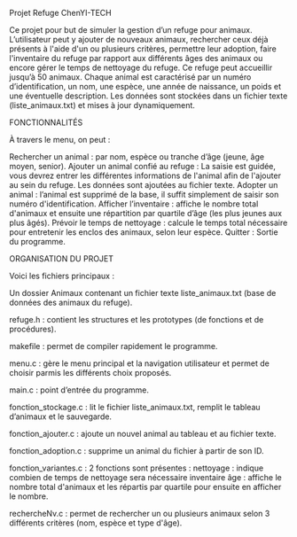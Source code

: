 Projet Refuge ChenYI-TECH

Ce projet pour but de simuler la gestion d’un refuge pour animaux. L’utilisateur peut y ajouter de nouveaux animaux, rechercher ceux déjà présents à l'aide d'un ou plusieurs critères, permettre leur adoption, faire l'inventaire du refuge par rapport aux différents âges des animaux ou encore gérer le temps de nettoyage du refuge.
Ce refuge peut accueillir jusqu’à 50 animaux. Chaque animal est caractérisé par un numéro d’identification, un nom, une espèce, une année de naissance, un poids et une éventuelle description. Les données sont stockées dans un fichier texte (liste_animaux.txt) et mises à jour dynamiquement.

FONCTIONNALITÉS 

À travers le menu, on peut :

Rechercher un animal : par nom, espèce ou tranche d’âge (jeune, âge moyen, senior).
Ajouter un animal confié au refuge : La saisie est guidée, vous devrez entrer les différentes informations de l'animal afin de l'ajouter au sein du refuge. Les données sont ajoutées au fichier texte.
Adopter un animal : l’animal est supprimé de la base, il suffit simplement de saisir son numéro d'identification.
Afficher l’inventaire : affiche le nombre total d'animaux et ensuite une répartition par quartile d’âge (les plus jeunes aux plus âgés).
Prévoir le temps de nettoyage : calcule le temps total nécessaire pour entretenir les enclos des animaux, selon leur espèce.
Quitter : Sortie du programme.

ORGANISATION DU PROJET

Voici les fichiers principaux :

Un dossier Animaux contenant un fichier texte liste_animaux.txt (base de données des animaux du refuge).

refuge.h : contient les structures et les prototypes (de fonctions et de procédures).

makefile : permet de compiler rapidement le programme.

menu.c : gère le menu principal et la navigation utilisateur et permet de choisir parmis les différents choix proposés.

main.c : point d’entrée du programme.

fonction_stockage.c : lit le fichier liste_animaux.txt, remplit le tableau d’animaux et le sauvegarde.

fonction_ajouter.c : ajoute un nouvel animal au tableau et au fichier texte.

fonction_adoption.c : supprime un animal du fichier à partir de son ID.

fonction_variantes.c : 2 fonctions sont présentes : nettoyage : indique combien de temps de nettoyage sera nécessaire
                                                    inventaire âge : affiche le nombre total d'animaux et les répartis par quartile pour ensuite en afficher le nombre.

rechercheNv.c : permet de rechercher un ou plusieurs animaux selon 3 différents critères (nom, espèce et type d'âge).


